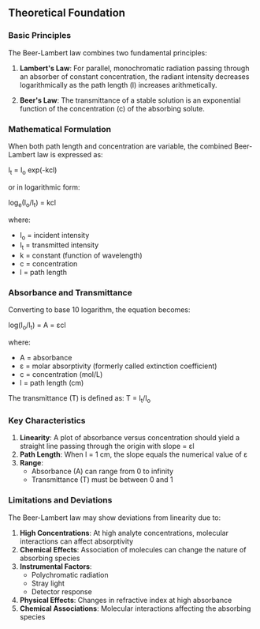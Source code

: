 ## Theoretical Foundation

### Basic Principles

The Beer-Lambert law combines two fundamental principles:

1. **Lambert's Law**: For parallel, monochromatic radiation passing through an absorber of constant concentration, the radiant intensity decreases logarithmically as the path length (l) increases arithmetically.

2. **Beer's Law**: The transmittance of a stable solution is an exponential function of the concentration (c) of the absorbing solute.

### Mathematical Formulation

When both path length and concentration are variable, the combined Beer-Lambert law is expressed as:

I<sub>t</sub> = I<sub>o</sub> exp(-kcl)

or in logarithmic form:

log<sub>e</sub>(I<sub>o</sub>/I<sub>t</sub>) = kcl

where:
- I<sub>o</sub> = incident intensity
- I<sub>t</sub> = transmitted intensity
- k = constant (function of wavelength)
- c = concentration
- l = path length

### Absorbance and Transmittance

Converting to base 10 logarithm, the equation becomes:

log(I<sub>o</sub>/I<sub>t</sub>) = A = εcl

where:
- A = absorbance
- ε = molar absorptivity (formerly called extinction coefficient)
- c = concentration (mol/L)
- l = path length (cm)

The transmittance (T) is defined as:
T = I<sub>t</sub>/I<sub>o</sub>

### Key Characteristics

1. **Linearity**: A plot of absorbance versus concentration should yield a straight line passing through the origin with slope = εl
2. **Path Length**: When l = 1 cm, the slope equals the numerical value of ε
3. **Range**: 
   - Absorbance (A) can range from 0 to infinity
   - Transmittance (T) must be between 0 and 1

### Limitations and Deviations

The Beer-Lambert law may show deviations from linearity due to:

1. **High Concentrations**: At high analyte concentrations, molecular interactions can affect absorptivity
2. **Chemical Effects**: Association of molecules can change the nature of absorbing species
3. **Instrumental Factors**: 
   - Polychromatic radiation
   - Stray light
   - Detector response
4. **Physical Effects**: Changes in refractive index at high absorbance
5. **Chemical Associations**: Molecular interactions affecting the absorbing species


